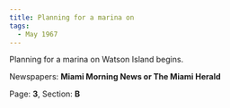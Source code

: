 ```yaml
---  
title: Planning for a marina on  
tags:  
  - May 1967  
---  
```

  
Planning for a marina on Watson Island begins.  
  
Newspapers: **Miami Morning News or The Miami Herald**  
  
Page: **3**, Section: **B** 
